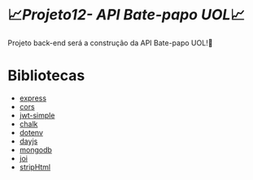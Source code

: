 # 📈*Projeto12- API Bate-papo UOL*📈
Projeto back-end será a construção da API Bate-papo UOL!🙂

# Bibliotecas

- [express](https://www.npmjs.com/package/express)
- [cors](https://www.npmjs.com/package/cors)
- [jwt-simple](https://www.npmjs.com/package/jwt-simple)
- [chalk](https://www.npmjs.com/package/chalk)
- [dotenv](https://www.npmjs.com/package/dotenv)
- [dayjs](https://www.npmjs.com/package/dayjs)
- [mongodb](https://www.npmjs.com/package/mongodb)
- [joi](https://www.npmjs.com/package/joi)
- [stripHtml](https://www.npmjs.com/package/stripHtml)
<!-- 
// build: Changes that affect the build system or external dependencies (example scopes: gulp, broccoli, npm)
// ci: Changes to our CI configuration files and scripts (example scopes: Travis, Circle, BrowserStack, SauceLabs)
// docs: Documentation only changes
// feat: A new feature
// fix: A bug fix
// perf: A code change that improves performance
// refactor: A code change that neither fixes a bug nor adds a feature
// style: Changes that do not affect the meaning of the code (white-space, formatting, missing semi-colons, etc)
// test: Adding missing tests or correcting existing tests 

DEV OPS
Planejamento: Planejar o produto em sí, PI, iterações/sprints que será necessaria para entregar o produto para o cliente.

Código: Começar a implementação técnica do produto.

Build: Preparar seu produto para rodar.

Teste: Testes automatizados, testes integrados e Testes em outros ambientes.

Release: Lançamento oficial do produto.

Deploy: Subir o codigo para os ambientes. (Devs/Teste Integrado/Homologação/Produção)

Operação/Monitoramento: Operação trabalha junto com monitoramento, é garantir que caso ocorra algum problema,
ele seja corrigido, voltando para a parte do planejamento para que não ocorra novamente.

-->
